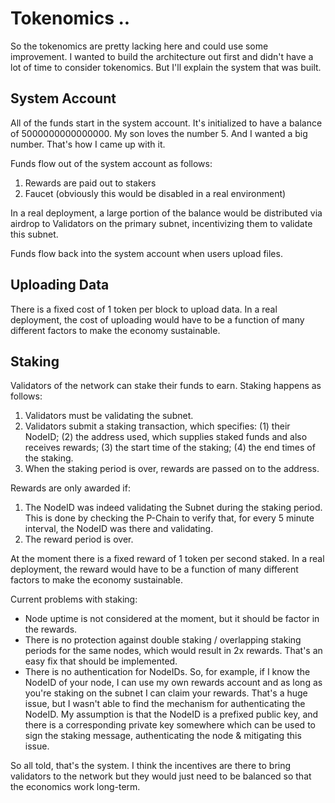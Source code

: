 # Tokenomics ..

So the tokenomics are pretty lacking here and could use some improvement. I wanted to build the architecture out first and didn't have a lot of time to consider tokenomics. But I'll explain the system that was built.

## System Account

All of the funds start in the system account. It's initialized to have a balance of 5000000000000000. My son loves the number 5. And I wanted a big number. That's how I came up with it.

Funds flow out of the system account as follows:

1. Rewards are paid out to stakers
2. Faucet (obviously this would be disabled in a real environment)

In a real deployment, a large portion of the balance would be distributed via airdrop to Validators on the primary subnet, incentivizing them to validate this subnet.

Funds flow back into the system account when users upload files. 

## Uploading Data

There is a fixed cost of 1 token per block to upload data. In a real deployment, the cost of uploading would have to be a function of many different factors to make the economy sustainable.

## Staking

Validators of the network can stake their funds to earn. Staking happens as follows:

1. Validators must be validating the subnet.
1. Validators submit a staking transaction, which specifies: (1) their NodeID; (2) the address used, which supplies staked funds and also receives rewards; (3) the start time of the staking; (4) the end times of the staking.
1. When the staking period is over, rewards are passed on to the address.

Rewards are only awarded if:

1. The NodeID was indeed validating the Subnet during the staking period. This is done by checking the P-Chain to verify that, for every 5 minute interval, the NodeID was there and validating.
1. The reward period is over.

At the moment there is a fixed reward of 1 token per second staked. In a real deployment, the reward would have to be a function of many different factors to make the economy sustainable.

Current problems with staking:

- Node uptime is not considered at the moment, but it should be factor in the rewards.
- There is no protection against double staking / overlapping staking periods for the same nodes, which would result in 2x rewards. That's an easy fix that should be implemented.
- There is no authentication for NodeIDs. So, for example, if I know the NodeID of your node, I can use my own rewards account and as long as you're staking on the subnet I can claim your rewards. That's a huge issue, but I wasn't able to find the mechanism for authenticating the NodeID. My assumption is that the NodeID is a prefixed public key, and there is a corresponding private key somewhere which can be used to sign the staking message, authenticating the node & mitigating this issue.

So all told, that's the system. I think the incentives are there to bring validators to the network but they would just need to be balanced so that the economics work long-term.





